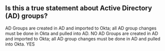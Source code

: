 ## Is this a true statement about Active Directory (AD) groups?

AD Groups are created in AD and imported to Okta; all AD group changes must be done in Okta and pulled into AD. NO
AD Groups are created in AD and imported to Okta; all AD group changes must be done in AD and pulled into Okta. YES



